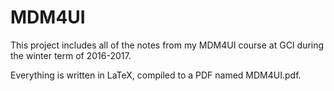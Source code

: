 # MDM4UI

This project includes all of the notes from my MDM4UI course at GCI during the winter term of 2016-2017.

Everything is written in LaTeX, compiled to a PDF named MDM4UI.pdf.
